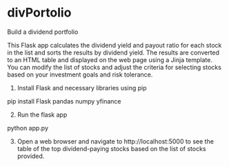 # divPortolio
Build a dividend portfolio

This Flask app calculates the dividend yield and payout ratio for each stock in the list and sorts the results by dividend yield. The results are converted to an HTML table and displayed on the web page using a Jinja template. You can modify the list of stocks and adjust the criteria for selecting stocks based on your investment goals and risk tolerance. 

1. Install Flask and necessary libraries using pip

pip install Flask pandas numpy yfinance

2. Run the flask app

python app.py

3. Open a web browser and navigate to http://localhost:5000 to see the table of the top dividend-paying stocks based on the list of stocks provided.

